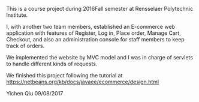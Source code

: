 This is a course project during 2016Fall semester at Rensselaer Polytechnic Institute.

I, with another two team members, established an E-commerce web application with features of Register, Log in, 
Place order, Manage Cart, Checkout, and also an administration console for staff members to keep track of orders.

We implemented the website by MVC model and I was in charge of servlets to handle different kinds of requests.

We finished this project following the tutorial at https://netbeans.org/kb/docs/javaee/ecommerce/design.html



Yichen Qiu
09/08/2017
